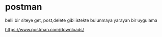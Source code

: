 # postman
belli bir siteye get, post,delete gibi istekte bulunmaya yarayan bir uygulama

https://www.postman.com/downloads/

